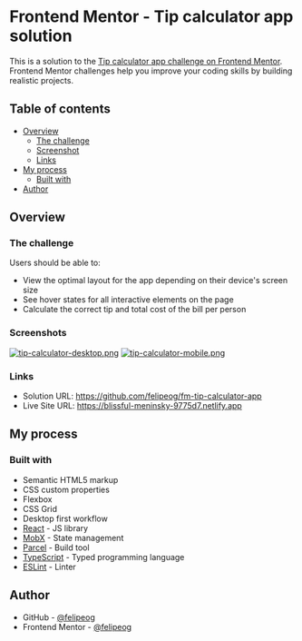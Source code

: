 # Frontend Mentor - Tip calculator app solution

This is a solution to the [Tip calculator app challenge on Frontend Mentor](https://www.frontendmentor.io/challenges/tip-calculator-app-ugJNGbJUX). Frontend Mentor challenges help you improve your coding skills by building realistic projects.

## Table of contents

- [Overview](#overview)
  - [The challenge](#the-challenge)
  - [Screenshot](#screenshot)
  - [Links](#links)
- [My process](#my-process)
  - [Built with](#built-with)
- [Author](#author)

## Overview

### The challenge

Users should be able to:

- View the optimal layout for the app depending on their device's screen size
- See hover states for all interactive elements on the page
- Calculate the correct tip and total cost of the bill per person

### Screenshots

[![tip-calculator-desktop.png](https://i.postimg.cc/J09jmWfL/tip-calculator-desktop.png)](https://postimg.cc/y3yDX26Q)
[![tip-calculator-mobile.png](https://i.postimg.cc/cCKfVJ5h/tip-calculator-mobile.png)](https://postimg.cc/LgpqPmSg)

### Links

- Solution URL: https://github.com/felipeog/fm-tip-calculator-app
- Live Site URL: https://blissful-meninsky-9775d7.netlify.app

## My process

### Built with

- Semantic HTML5 markup
- CSS custom properties
- Flexbox
- CSS Grid
- Desktop first workflow
- [React](https://reactjs.org/) - JS library
- [MobX](https://mobx.js.org/) - State management
- [Parcel](https://parceljs.org/) - Build tool
- [TypeScript](https://www.typescriptlang.org/) - Typed programming language
- [ESLint](https://eslint.org/) - Linter

## Author

- GitHub - [@felipeog](https://github.com/felipeog)
- Frontend Mentor - [@felipeog](https://www.frontendmentor.io/profile/felipeog)
